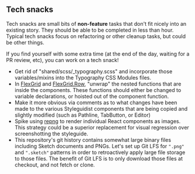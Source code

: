 ## Tech snacks

Tech snacks are small bits of **non-feature** tasks that don't fit nicely into an existing story. They should be able to be
completed in less than hour. Typical tech snacks focus on refactoring or other cleanup tasks, but could be other things.

If you find yourself with some extra time (at the end of the day, waiting for a PR review, etc), you can work on a tech snack!

* Get rid of "shared/scss/\_typography.scss" and incorporate those variables/mixins into the Typography CSS Modules files.
* In [FlexGrid](https://github.com/telusdigital/tds-core/blob/master/packages/FlexGrid/FlexGrid.jsx#L20-L21) and [FlexGrid.Row](https://github.com/telusdigital/tds-core/blob/master/packages/FlexGrid/Row/Row.jsx#L13-L29),
  "unwrap" the nested functions that are inside the components. These functions should either be changed to variable declarations, or hoisted out of the component function.
* Make it more obvious via comments as to what changes have been made to the various Styleguidist components that are being copied and slightly modified (such as Pathline, TabButton, or Editor)
* Spike using [repng](https://github.com/jxnblk/repng) to render individual React components as images. This strategy could be a superior replacement for visual regression over screenshotting the styleguide.
* This repository's git history contains somewhat large binary files including Sketch documents and PNGs. Let's set up Git LFS for `".png"` and `".sketch"` patterns in order to retroactively apply large file storage to those files. The benefit of Git LFS is to only download those files at checkout, and not fetch or clone.
